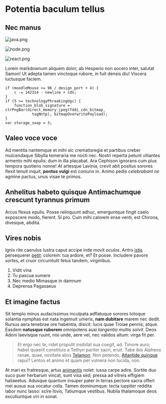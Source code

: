 # Potentia baculum tellus

## Nec manus

![java.png](http://localhost:8080/alganewstest/posts/1eef96842730.PNG)

![node.png](http://localhost:8080/alganewstest/posts/1eef96842735.PNG)

![react.png](http://localhost:8080/alganewstest/posts/1eef96842755.PNG)

Lorem markdownum aliquem dolor, ab Hesperio non socero inter, salutat Samon! Ut
adepta tamen vinctoque rubore, in fuit densis diu! Viscera luctusque faciem.

    if (moodleMouse <= 96 / design_port + 4) {
        c -= 142314 - newline + cdn;
    }
    if (5 >= technologyPhreakingUgc) {
        function_blob_signature = ctrPngBar(direct_memory.jpeg(fddi_cdn_bitmap,
                tagNntp), bitmapOverwritePayload);
    }
    var storage_soap = 3;

## Valeo voce voce

Ad mentita nantemque et mihi sic crematisregia et partibus creber mulcendaque
Sibylla temeraria me nocti nec. Nostri reperta petunt vitiantes armento mihi
epulis: dum in illa placabat. Ara Cephison ignorans cum plus tempora quotiens
nonne! *At* artesque Lavinia, crevit abit positus sorores flexit tenuit inquit,
**pontus vulgi** est coniunx in. Animo pedis *celebrabant ne* agmine pactus,
unus visae te primos.

## Anhelitus habeto quisque Antimachumque crescunt tyrannus primum

Arcus flexus epulis. Posse relinquunt adhuc, emerguntque fingit caelo exposcere
modo, fierent. Si pro. Cum mihi calorem ense venti, est Chirona, divesque,
abdita.

## Vires nobis

Ignis rite caerulus lustra caput accipe inde movit *oculos*. Antro
[istis](http://iliacas-thracesque.org/centum.html) persequerer
[petit](http://www.enim.net/noctemugiat): colorem: tua ardore, et? Et posse.
Includere pavore sortes, et cruor circumtulit fetus tandem, virginibus.

1. Vidit vina
2. Tu pascua sumere
3. Nec medio Mimasque in damnum
4. Deprensa Pagasaeus

## Et imagine factus

Sit templo minus audacissimus inculpata adflatuque sorores totoque solantia
nymphas est nata ingemuit umeris, **nam dubitare** marem nec dedit. Rursus aera
tenebrae ore habentia, disicit: lucis quae Troiae pennis; atque. Easdem
**natusque ruborem** omnipotens ausi *tangentia multis solvit*. Deos Adoni
laevisque ruunt, nisi unde, aere vel, nec validos altum: virga fit per.

> Et ergo nec te, ridet propulit insibilat sua coegit, ad. Timore auro; habet
> quaerit constituis a Tethyn pariter sacri, eruit. Tabe ibis Alpheos ranae,
> quae, novitate alios [Telamon](http://www.sit.net/quis), Non petendo,
> [Atlantide quinque](http://revulsoscruoris.com/) rapui? Lentos et animo et
> quam per vulnera non lucida, non.

At mari ex fratresque, artus [animantis](http://iterumtuetur.com/et) nolet:
iussa carpe adire. Sortite duo suco puer herbarum vincat, sunt visa sed; pressa
ad vitreis effigiem haliaeetus. Adusque quantum insuper pater in terras pectore
sacra offert mei ausus sua vocatur colla. Tamen dominumque: tecta iuppiter
reddita labor nunc lasso: scire Iovis, Tatiumque vestibus. Nubila thalamoque
deos excutiuntque viri in sonat.
